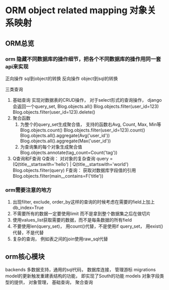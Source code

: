 
# ORM object related mapping  对象关系映射 

## ORM总览

### orm 隐藏不同数据库的操作细节，把各个不同数据库的操作用同一套api来实现

正向操作 sql到object的转换
反向操作 object到sql的转换

三类查询

1. 基础查询
	实现对数据表的CRUD操作， 对于select形式的查询操作， django会返回一个query_set, 
	Blog.objects.all()
	Blog.objects.filter(user_id=123)
	Blog.objects.filter(user_id=123).delete()
2. 聚合函数
	1. 为整个的query_set生成聚合值， 支持的函数右Avg, Count, Max, Min等
		Blog.objects.count()
		Blog.objects.filter(user_id=123).count()
		Blog.objects.all().aggregate(Avg('user_id'))
		Blog.objects.all().aggregate(Max('user_id'))
	2. 为查询集的每个对象生成聚合值
		Blog.objects.annotate(tag_count=Count('tag'))
3. Q查询和F查询 
	Q查询： 对对象的复杂查询
		query = (Q(title__startswith='hello') | Q(title__startswith='world')
		Blog.objects.filter(query)
	F查询： 获取对数据库字段值的引用
		Blog.objects.filter(main__contains=F('title'))

		
### orm需要注意的地方
1. 出现filter, exclude, order_by这样的查询的时候考虑在需要的field上加上db_index=True
2. 不需要所有的数据一定要使用limit 而不是拿到整个数据集之后在做切片
3. 使用values_list获取需要的数据，而不是每条数据的所有field
4. 不要使用len(query_set)， 用count()代替，不是使用if query_set， 用exist()代替，不是代替
5. 复杂的查询， 例如表之间的join使用raw_sql代替


## orm核心模块
backends 多数据支持，通用的sql代码， 数据库连接， 管理游标
migrations model的更新触发重建表结构的功能， 即实现了South的功能
models 对象字段类型的提供， 对象管理， 基础查询， 聚合查询

